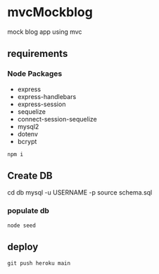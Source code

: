 # mvcMockblog
mock blog app using mvc

## requirements

### Node Packages
* express
* express-handlebars
* express-session
* sequelize
* connect-session-sequelize
* mysql2
* dotenv
* bcrypt



`npm i` 

## Create DB

cd db
mysql -u USERNAME -p 
source schema.sql

### populate db

`node seed`

## deploy

`git push heroku main`
